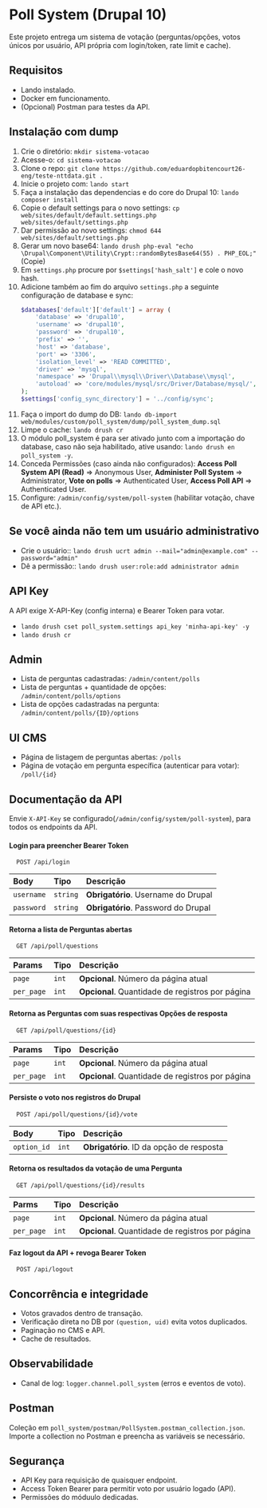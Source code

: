 # Poll System (Drupal 10)
Este projeto entrega um sistema de votação (perguntas/opções, votos únicos por usuário, API própria com login/token, rate limit e cache).

## Requisitos
- Lando instalado.
- Docker em funcionamento.
- (Opcional) Postman para testes da API.


## Instalação com dump
1. Crie o diretório: `mkdir sistema-votacao`
2. Acesse-o: `cd sistema-votacao`
3. Clone o repo: `git clone https://github.com/eduardopbitencourt26-eng/teste-nttdata.git .`
4. Inicie o projeto com: `lando start`
5. Faça a instalação das dependencias e do core do Drupal 10: `lando composer install`
6. Copie o default settings para o novo settings: `cp web/sites/default/default.settings.php web/sites/default/settings.php`
7. Dar permissão ao novo settings: `chmod 644 web/sites/default/settings.php`
8. Gerar um novo base64: `lando drush php-eval "echo \Drupal\Component\Utility\Crypt::randomBytesBase64(55) . PHP_EOL;"` (Copie)
9. Em `settings.php` procure por `$settings['hash_salt']` e cole o novo hash.
10. Adicione também ao fim do arquivo `settings.php` a seguinte configuração de database e sync:
    ```php
    $databases['default']['default'] = array (
        'database' => 'drupal10',
        'username' => 'drupal10',
        'password' => 'drupal10',
        'prefix' => '',
        'host' => 'database',
        'port' => '3306',
        'isolation_level' => 'READ COMMITTED',
        'driver' => 'mysql',
        'namespace' => 'Drupal\\mysql\\Driver\\Database\\mysql',
        'autoload' => 'core/modules/mysql/src/Driver/Database/mysql/',
    );
    $settings['config_sync_directory'] = '../config/sync';
    ```
11. Faça o import do dump do DB: `lando db-import web/modules/custom/poll_system/dump/poll_system_dump.sql`
12. Limpe o cache: `lando drush cr`
13. O módulo poll_system é para ser ativado junto com a importação do database, caso não seja habilitado, ative usando: `lando drush en poll_system -y`.
14. Conceda Permissões (caso ainda não configurados):
    **Access Poll System API (Read)** => Anonymous User,
    **Administer Poll System** => Administrator, 
    **Vote on polls** => Authenticated User, 
    **Access Poll API** => Authenticated User.
15. Configure: `/admin/config/system/poll-system` (habilitar votação, chave de API etc.).

## Se você ainda não tem um usuário administrativo
- Crie o usuário:: `lando drush ucrt admin --mail="admin@example.com" --password="admin"`
- Dê a permissão:: `lando drush user:role:add administrator admin`

## API Key
A API exige X-API-Key (config interna) e Bearer Token para votar.
- `lando drush cset poll_system.settings api_key 'minha-api-key' -y`
- `lando drush cr`

## Admin
- Lista de perguntas cadastradas: `/admin/content/polls`
- Lista de perguntas + quantidade de opções: `/admin/content/polls/options`
- Lista de opções cadastradas na pergunta: `/admin/content/polls/{ID}/options`

## UI CMS
- Página de listagem de perguntas abertas: `/polls`
- Página de votação em pergunta específica (autenticar para votar): `/poll/{id}`

## Documentação da API
Envie `X-API-Key` se configurado(`/admin/config/system/poll-system`), para todos os endpoints da API.

#### Login para preencher Bearer Token

```http
  POST /api/login
```

| Body   | Tipo       | Descrição                           |
| :---------- | :--------- | :---------------------------------- |
| `username` | `string` | **Obrigatório**. Username do Drupal |
| `password` | `string` | **Obrigatório**. Password do Drupal |

#### Retorna a lista de Perguntas abertas

```http
  GET /api/poll/questions
```

| Params   | Tipo       | Descrição                                   |
| :---------- | :--------- | :------------------------------------------ |
| `page`      | `int` | **Opcional**. Número da página atual |
| `per_page`      | `int` | **Opcional**. Quantidade de registros por página |

#### Retorna as Perguntas com suas respectivas Opções de resposta

```http
  GET /api/poll/questions/{id}
```

| Params   | Tipo       | Descrição                                   |
| :---------- | :--------- | :------------------------------------------ |
| `page`      | `int` | **Opcional**. Número da página atual |
| `per_page`      | `int` | **Opcional**. Quantidade de registros por página |

#### Persiste o voto nos registros do Drupal

```http
  POST /api/poll/questions/{id}/vote
```

| Body   | Tipo       | Descrição                                   |
| :---------- | :--------- | :------------------------------------------ |
| `option_id`      | `int` | **Obrigatório**. ID da opção de resposta |

#### Retorna os resultados da votação de uma Pergunta

```http
  GET /api/poll/questions/{id}/results
```

| Parms   | Tipo       | Descrição                                   |
| :---------- | :--------- | :------------------------------------------ |
| `page`      | `int` | **Opcional**. Número da página atual |
| `per_page`      | `int` | **Opcional**. Quantidade de registros por página |

#### Faz logout da API + revoga Bearer Token

```http
  POST /api/logout
```


## Concorrência e integridade
- Votos gravados dentro de transação. 
- Verificação direta no DB por `(question, uid)` evita votos duplicados.
- Paginação no CMS e API.
- Cache de resultados.


## Observabilidade
- Canal de log: `logger.channel.poll_system` (erros e eventos de voto).


## Postman
Coleção em `poll_system/postman/PollSystem.postman_collection.json`. Importe a collection no Postman e preencha as variáveis se necessário.

## Segurança
- API Key para requisição de quaisquer endpoint.
- Access Token Bearer para permitir voto por usuário logado (API).
- Permissões do móduulo dedicadas.
